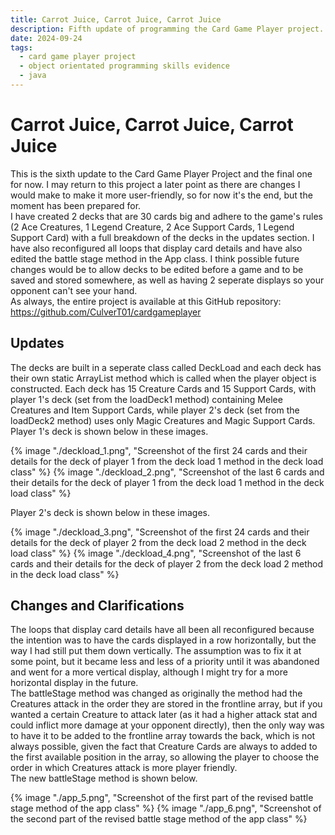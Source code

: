 ```yaml
---
title: Carrot Juice, Carrot Juice, Carrot Juice
description: Fifth update of programming the Card Game Player project.
date: 2024-09-24
tags:
  - card game player project
  - object orientated programming skills evidence
  - java
---
```


<div class="container fluid">
  <h1 class="col align-self-center">Carrot Juice, Carrot Juice, Carrot Juice</h1>
  <div class="row justify-content-center">
    <p class="col-8">
    This is the sixth update to the Card Game Player Project and the final one for now. I may return to this project a later point as there are changes I would make to make it more user-friendly, so for now it's the end, but the moment has been prepared for.<br />
    I have created 2 decks that are 30 cards big and adhere to the game's rules (2 Ace Creatures, 1 Legend Creature, 2 Ace Support Cards, 1 Legend Support Card) with a full breakdown of the decks in the updates section. I have also reconfigured all loops that display card details and have also edited the battle stage method in the App class. I think possible future changes would be to allow decks to be edited before a game and to be saved and stored somewhere, as well as having 2 seperate displays so your opponent can't see your hand.<br />
    As always, the entire project is available at this GitHub repository: <a href="https://github.com/CulverT01/cardgameplayer">https://github.com/CulverT01/cardgameplayer</a>
    </p>
  </div>
  <div class="row justify-content-center">
    <h2 class="row">Updates</h2>
    <p class="col-8"> 
    The decks are built in a seperate class called DeckLoad and each deck has their own static ArrayList method which is called when the player object is constructed. Each deck has 15 Creature Cards and 15 Support Cards, with player 1's deck (set from the loadDeck1 method) containing Melee Creatures and Item Support Cards, while player 2's deck (set from the loadDeck2 method) uses only Magic Creatures and Magic Support Cards.<br />Player 1's deck is shown below in these images. 
    </p>
    {% image "./deckload_1.png", "Screenshot of the first 24 cards and their details for the deck of player 1 from the deck load 1 method in the deck load class" %}
    {% image "./deckload_2.png", "Screenshot of the last 6 cards and their details for the deck of player 1 from the deck load 1 method in the deck load class" %}
    <p class="col-8">
    Player 2's deck is shown below in these images.
    </p>
    {% image "./deckload_3.png", "Screenshot of the first 24 cards and their details for the deck of player 2 from the deck load 2 method in the deck load class" %}
    {% image "./deckload_4.png", "Screenshot of the last 6 cards and their details for the deck of player 2 from the deck load 2 method in the deck load class" %}
  </div>
  <div class="row justify-content-center">
    <h2 class="row">Changes and Clarifications</h2>
    <p class="col-8">
    The loops that display card details have all been all reconfigured because the intention was to have the cards displayed in a row horizontally, but the way I had still put them down  vertically. The assumption was to fix it at some point, but it became less and less of a priority until it was abandoned and went for a more vertical display, although I might try for a more horizontal display in the future.<br /> 
    The battleStage method was changed as originally the method had the Creatures attack in the order they are stored in the frontline array, but if you wanted a certain Creature to attack later (as it had a higher attack stat and could inflict more damage at your opponent directly), then the only way was to have it to be added to the frontline array towards the back, which is not always possible, given the fact that Creature Cards are always to added to the first available position in the array, so allowing the player to choose the order in which Creatures attack is more player friendly.<br />
    The new battleStage method is shown below.
    </p>
    {% image "./app_5.png", "Screenshot of the first part of the revised battle stage method of the app class" %}
    {% image "./app_6.png", "Screenshot of the second part of the revised battle stage method of the app class" %}
  </div>
</div>
